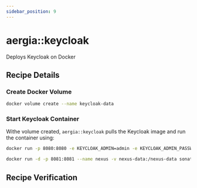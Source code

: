 ```yaml
---
sidebar_position: 9
---
```


aergia::keycloak
================

Deploys Keycloak on Docker

[//]: # (Copyright Jiaqi Liu)

[//]: # (Licensed under the Apache License, Version 2.0 &#40;the "License"&#41;;)
[//]: # (you may not use this file except in compliance with the License.)
[//]: # (You may obtain a copy of the License at)

[//]: # (    http://www.apache.org/licenses/LICENSE-2.0)

[//]: # (Unless required by applicable law or agreed to in writing, software)
[//]: # (distributed under the License is distributed on an "AS IS" BASIS,)
[//]: # (WITHOUT WARRANTIES OR CONDITIONS OF ANY KIND, either express or implied.)
[//]: # (See the License for the specific language governing permissions and)
[//]: # (limitations under the License.)

Recipe Details
--------------

### Create Docker Volume

```bash
docker volume create --name keycloak-data
```

### Start Keycloak Container

Withe volume created, `aergia::keycloak` pulls the Keycloak image and run the container using:

```bash
docker run -p 8080:8080 -e KEYCLOAK_ADMIN=admin -e KEYCLOAK_ADMIN_PASSWORD=admin quay.io/keycloak/keycloak:20.0.1 start-dev

docker run -d -p 8081:8081 --name nexus -v nexus-data:/nexus-data sonatype/nexus3
```

Recipe Verification
-------------------
